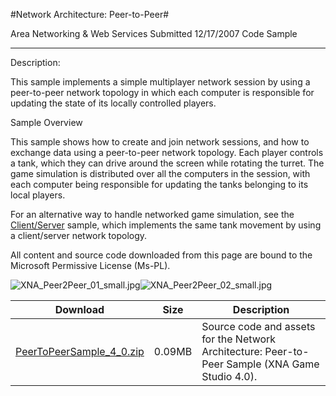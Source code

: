 #Network Architecture: Peer-to-Peer#

Area
Networking & Web Services
Submitted
12/17/2007
Code Sample

---

Description:

This sample implements a simple multiplayer network session by using a peer-to-peer network topology in which each computer is responsible for updating the state of its locally controlled players.

Sample Overview

This sample shows how to create and join network sessions, and how to exchange data using a peer-to-peer network topology. Each player controls a tank, which they can drive around the screen while rotating the turret. The game simulation is distributed over all the computers in the session, with each computer being responsible for updating the tanks belonging to its local players.

For an alternative way to handle networked game simulation, see the [Client/Server](https://github.com/nkast/XNAGameStudio/tree/master/Samples/Network-Architecture-Client-Server/) sample, which implements the same tank movement by using a client/server network topology.


All content and source code downloaded from this page are bound to the Microsoft Permissive License (Ms-PL).

![XNA_Peer2Peer_01_small.jpg](https://github.com/nkast/XNAGameStudio/blob/master/Images/XNA_Peer2Peer_01_small.jpg)![XNA_Peer2Peer_02_small.jpg](https://github.com/nkast/XNAGameStudio/blob/master/Images/XNA_Peer2Peer_02_small.jpg)
	

Download | Size | Description
---|---|---|
[PeerToPeerSample_4_0.zip](https://github.com/nkast/XNAGameStudio/blob/master/Samples/PeerToPeerSample_4_0.zip?raw=true) | 0.09MB | Source code and assets for the Network Architecture: Peer-to-Peer Sample (XNA Game Studio 4.0). 